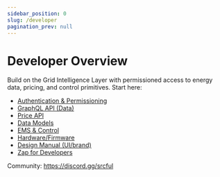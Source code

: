 ```yaml
---
sidebar_position: 0
slug: /developer
pagination_prev: null
---
```


# Developer Overview

Build on the Grid Intelligence Layer with permissioned access to energy data, pricing, and control primitives. Start here:

- [Authentication & Permissioning](/developer/auth)
- [GraphQL API (Data)](/developer/api/docs)
- [Price API](/developer/price-api)
- [Data Models](/developer/data-models)
- [EMS & Control](/developer/ems)
- [Hardware/Firmware](/developer/hardware)
- [Design Manual (UI/brand)](/developer/design-manual)
- [Zap for Developers](/developer/zap)

Community: https://discord.gg/srcful
